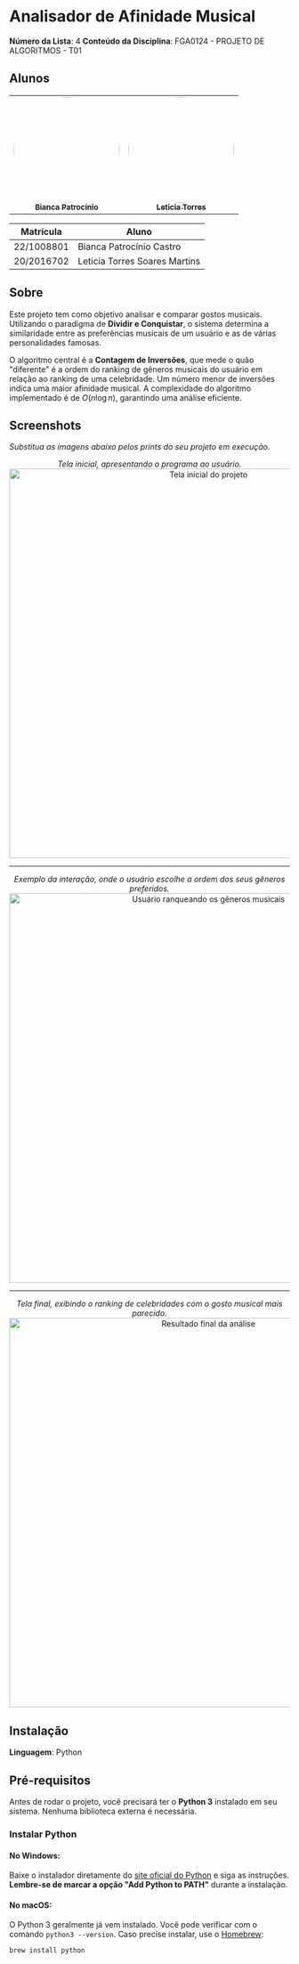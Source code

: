 # Analisador de Afinidade Musical

**Número da Lista**: 4
**Conteúdo da Disciplina**: FGA0124 - PROJETO DE ALGORITMOS - T01  

## Alunos

<div align = "center">
<table>
  <tr>
    <td align="center"><a href="https://github.com/BiancaPatrocinio7"><img style="border-radius: 50%;" src="https://github.com/BiancaPatrocinio7.png" width="190;" alt=""/><br /><sub><b>Bianca Patrocínio</b></sub></a><br /></td>
    <td align="center"><a href="https://github.com/leticiatmartins"><img style="border-radius: 50%;" src="https://github.com/leticiatmartins.png" width="190px;" alt=""/><br /><sub><b>Leticia Torres </b></sub></a><br />
  </tr>
</table>

| Matrícula    | Aluno                       |
| ------------ | --------------------------- |
| 22/1008801   | Bianca Patrocínio Castro    |
| 20/2016702   | Leticia Torres Soares Martins |
</div>

## Sobre 
Este projeto tem como objetivo analisar e comparar gostos musicais. Utilizando o paradigma de **Dividir e Conquistar**, o sistema determina a similaridade entre as preferências musicais de um usuário e as de várias personalidades famosas.

O algoritmo central é a **Contagem de Inversões**, que mede o quão "diferente" é a ordem do ranking de gêneros musicais do usuário em relação ao ranking de uma celebridade. Um número menor de inversões indica uma maior afinidade musical. A complexidade do algoritmo implementado é de $O(n \log n)$, garantindo uma análise eficiente.

## Screenshots
*Substitua as imagens abaixo pelos prints do seu projeto em execução.*

<p align="center">
  <i>Tela inicial, apresentando o programa ao usuário.</i><br>
  <img src="caminho/para/seu/screenshot_1.png" alt="Tela inicial do projeto" width="700"/>
</p>
<hr>
<p align="center">
  <i>Exemplo da interação, onde o usuário escolhe a ordem dos seus gêneros preferidos.</i><br>
  <img src="caminho/para/seu/screenshot_2.png" alt="Usuário ranqueando os gêneros musicais" width="700"/>
</p>
<hr>
<p align="center">
  <i>Tela final, exibindo o ranking de celebridades com o gosto musical mais parecido.</i><br>
  <img src="caminho/para/seu/screenshot_3.png" alt="Resultado final da análise" width="700"/>
</p>

## Instalação 
**Linguagem**: Python

## Pré-requisitos

Antes de rodar o projeto, você precisará ter o **Python 3** instalado em seu sistema. Nenhuma biblioteca externa é necessária.

### Instalar Python

#### No Windows:
Baixe o instalador diretamente do [site oficial do Python](https://www.python.org/downloads/) e siga as instruções. **Lembre-se de marcar a opção "Add Python to PATH"** durante a instalação.

#### No macOS:
O Python 3 geralmente já vem instalado. Você pode verificar com o comando `python3 --version`. Caso precise instalar, use o [Homebrew](https://brew.sh/):
```bash
brew install python
